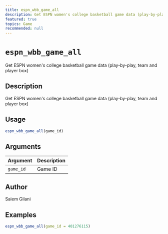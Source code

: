 ```yaml
---
title: espn_wbb_game_all
description: Get ESPN women's college basketball game data (play-by-play, team and player box)
featured: true
topics: Game
recommended: null
---
```

# `espn_wbb_game_all`

Get ESPN women's college basketball game data (play-by-play, team and player box)


## Description

Get ESPN women's college basketball game data (play-by-play, team and player box)


## Usage

```r
espn_wbb_game_all(game_id)
```


## Arguments

Argument      |Description
------------- |----------------
`game_id`     |     Game ID


## Author

Saiem Gilani


## Examples

```r
espn_wbb_game_all(game_id = 401276115)
```


